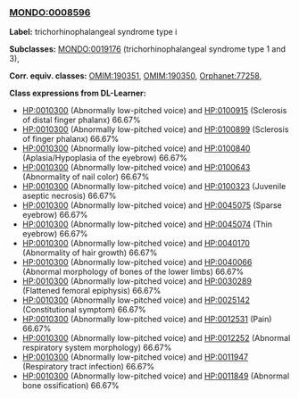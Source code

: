 
### [MONDO:0008596](http://purl.obolibrary.org/obo/MONDO_0008596)
**Label:** trichorhinophalangeal syndrome type i

**Subclasses:** [MONDO:0019176](http://purl.obolibrary.org/obo/MONDO_0019176) (trichorhinophalangeal syndrome type 1 and 3), 

**Corr. equiv. classes:** [OMIM:190351](http://purl.obolibrary.org/obo/OMIM_190351), [OMIM:190350](http://purl.obolibrary.org/obo/OMIM_190350), [Orphanet:77258](http://www.orpha.net/ORDO/Orphanet_77258), 

**Class expressions from DL-Learner:**

- [HP:0010300](http://purl.obolibrary.org/obo/HP_0010300) (Abnormally low-pitched voice) and [HP:0100915](http://purl.obolibrary.org/obo/HP_0100915) (Sclerosis of distal finger phalanx) 66.67%
- [HP:0010300](http://purl.obolibrary.org/obo/HP_0010300) (Abnormally low-pitched voice) and [HP:0100899](http://purl.obolibrary.org/obo/HP_0100899) (Sclerosis of finger phalanx) 66.67%
- [HP:0010300](http://purl.obolibrary.org/obo/HP_0010300) (Abnormally low-pitched voice) and [HP:0100840](http://purl.obolibrary.org/obo/HP_0100840) (Aplasia/Hypoplasia of the eyebrow) 66.67%
- [HP:0010300](http://purl.obolibrary.org/obo/HP_0010300) (Abnormally low-pitched voice) and [HP:0100643](http://purl.obolibrary.org/obo/HP_0100643) (Abnormality of nail color) 66.67%
- [HP:0010300](http://purl.obolibrary.org/obo/HP_0010300) (Abnormally low-pitched voice) and [HP:0100323](http://purl.obolibrary.org/obo/HP_0100323) (Juvenile aseptic necrosis) 66.67%
- [HP:0010300](http://purl.obolibrary.org/obo/HP_0010300) (Abnormally low-pitched voice) and [HP:0045075](http://purl.obolibrary.org/obo/HP_0045075) (Sparse eyebrow) 66.67%
- [HP:0010300](http://purl.obolibrary.org/obo/HP_0010300) (Abnormally low-pitched voice) and [HP:0045074](http://purl.obolibrary.org/obo/HP_0045074) (Thin eyebrow) 66.67%
- [HP:0010300](http://purl.obolibrary.org/obo/HP_0010300) (Abnormally low-pitched voice) and [HP:0040170](http://purl.obolibrary.org/obo/HP_0040170) (Abnormality of hair growth) 66.67%
- [HP:0010300](http://purl.obolibrary.org/obo/HP_0010300) (Abnormally low-pitched voice) and [HP:0040066](http://purl.obolibrary.org/obo/HP_0040066) (Abnormal morphology of bones of the lower limbs) 66.67%
- [HP:0010300](http://purl.obolibrary.org/obo/HP_0010300) (Abnormally low-pitched voice) and [HP:0030289](http://purl.obolibrary.org/obo/HP_0030289) (Flattened femoral epiphysis) 66.67%
- [HP:0010300](http://purl.obolibrary.org/obo/HP_0010300) (Abnormally low-pitched voice) and [HP:0025142](http://purl.obolibrary.org/obo/HP_0025142) (Constitutional symptom) 66.67%
- [HP:0010300](http://purl.obolibrary.org/obo/HP_0010300) (Abnormally low-pitched voice) and [HP:0012531](http://purl.obolibrary.org/obo/HP_0012531) (Pain) 66.67%
- [HP:0010300](http://purl.obolibrary.org/obo/HP_0010300) (Abnormally low-pitched voice) and [HP:0012252](http://purl.obolibrary.org/obo/HP_0012252) (Abnormal respiratory system morphology) 66.67%
- [HP:0010300](http://purl.obolibrary.org/obo/HP_0010300) (Abnormally low-pitched voice) and [HP:0011947](http://purl.obolibrary.org/obo/HP_0011947) (Respiratory tract infection) 66.67%
- [HP:0010300](http://purl.obolibrary.org/obo/HP_0010300) (Abnormally low-pitched voice) and [HP:0011849](http://purl.obolibrary.org/obo/HP_0011849) (Abnormal bone ossification) 66.67%


